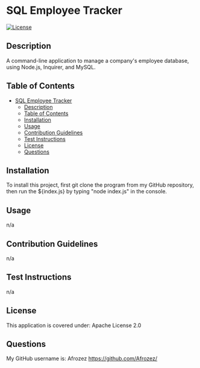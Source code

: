 # SQL Employee Tracker

[![License](https://img.shields.io/badge/License-Apache_2.0-blue.svg)](https://opensource.org/licenses/Apache-2.0)

## Description

A command-line application to manage a company's employee database, using Node.js, Inquirer, and MySQL.

## Table of Contents

- [SQL Employee Tracker](#sql-employee-tracker)
  - [Description](#description)
  - [Table of Contents](#table-of-contents)
  - [Installation](#installation)
  - [Usage](#usage)
  - [Contribution Guidelines](#contribution-guidelines)
  - [Test Instructions](#test-instructions)
  - [License](#license)
  - [Questions](#questions)

## Installation

To install this project, first git clone the program from my GitHub repository, then run the ${index.js} by typing "node index.js" in the console.

## Usage

n/a

## Contribution Guidelines

n/a

## Test Instructions

n/a

## License

This application is covered under: Apache License 2.0

## Questions

 My GitHub username is: Afrozez <https://github.com/Afrozez/>
